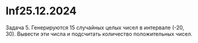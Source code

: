 # Inf25.12.2024
Задача 5. Генерируются 15 случайных целых чисел в интервале (-20, 30). Вывести эти числа и подсчитать количество положительных чисел.
